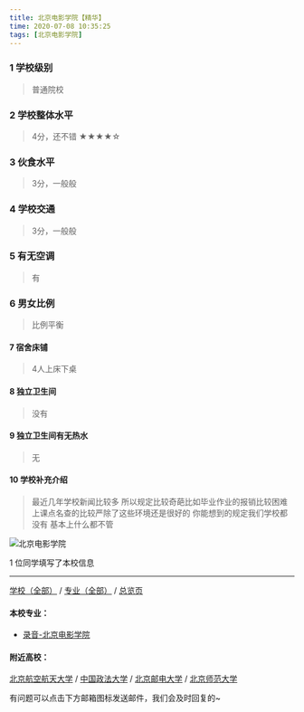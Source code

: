 ```yaml
---
title: 北京电影学院【精华】
time: 2020-07-08 10:35:25
tags: [北京电影学院]
---
```

### 1 学校级别
> 普通院校


### 2 学校整体水平
> 4分，还不错
★★★★☆



### 3 伙食水平
>  3分，一般般


### 4 学校交通
> 3分，一般般


### 5 有无空调
> 有


### 6 男女比例
> 比例平衡


#### 7 宿舍床铺
> 4人上床下桌
 

#### 8 独立卫生间
> 没有


#### 9 独立卫生间有无热水
> 无


#### 10 学校补充介绍
> 最近几年学校新闻比较多 所以规定比较奇葩比如毕业作业的报销比较困难 上课点名查的比较严除了这些环境还是很好的 你能想到的规定我们学校都没有 基本上什么都不管

![北京电影学院](https://upload-images.jianshu.io/upload_images/6510336-d8c2f7fbff05c0b5.jpeg?imageMogr2/auto-orient/strip%7CimageView2/2/w/1240)


1 位同学填写了本校信息
***
[学校（全部）](https://univgo.github.io/2020/07/09/学校汇总页) / [专业（全部）](https://univgo.github.io/2020/07/09/专业汇总页) / [总览页](https://univgo.github.io/2020/07/09/总览)

#### 本校专业：
- [录音-北京电影学院](https://univgo.github.io/2020/07/08/录音%20-%20北京电影学院)

#### 附近高校：
[北京航空航天大学](https://univgo.github.io/2020/07/08/北京航空航天大学) / [中国政法大学](https://univgo.github.io/2020/07/08/中国政法大学) / [北京邮电大学](https://univgo.github.io/2020/07/08/北京邮电大学) / [北京师范大学](https://univgo.github.io/2020/07/08/北京师范大学)



有问题可以点击下方邮箱图标发送邮件，我们会及时回复的~
